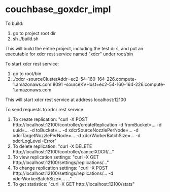 couchbase_goxdcr_impl
=====================

To build:
1. go to project root dir
2. sh ./build.sh

This will build the entire project, including the test dirs, and put an executable for xdcr rest service named "xdcr" under root/bin

To start xdcr rest service:
1. go to root/bin
2. ./xdcr -sourceClusterAddr=ec2-54-160-164-226.compute-1.amazonaws.com:8091 -sourceKVHost=ec2-54-160-164-226.compute-1.amazonaws.com

This will start xdcr rest service at address localhost:12100

To send requests to xdcr rest service:
1. To create replication: "curl -X POST http://localhost:12100/controller/createReplication -d fromBucket=... -d uuid=... -d toBucket=... -d xdcrSourceNozzlePerNode=... -d xdcrTargetNozzlePerNode=... -d xdcrWorkerBatchSize=... -d xdcrLogLevel=Error" 
2. To delete replication: "curl -X DELETE http://localhost:12100/controller/cancelXDCR/..."
3. To view replication settings: "curl -X GET http://localhost:12100/settings/replications/..."
4. To change replication settings: "curl -X POST http://localhost:12100/settings/replications/... -d xdcrWorkerBatchSize=... ..."
5. To get statistics: "curl -X GET http://localhost:12100/stats"

